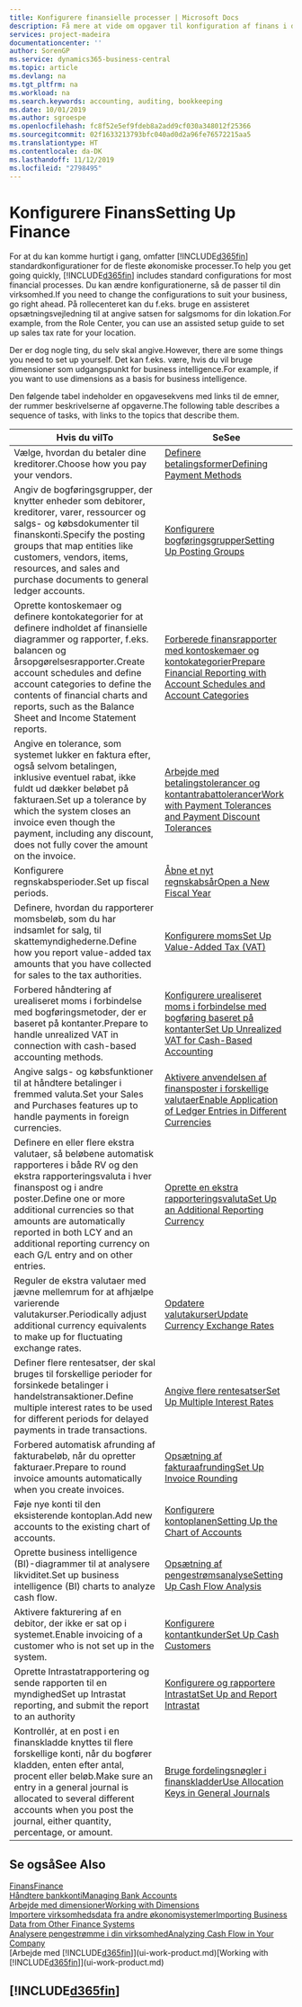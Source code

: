 ```yaml
---
title: Konfigurere finansielle processer | Microsoft Docs
description: Få mere at vide om opgaver til konfiguration af finans i din virksomhed, der dækker alle dine regnskabs-, revisions- og bogholderibehov.
services: project-madeira
documentationcenter: ''
author: SorenGP
ms.service: dynamics365-business-central
ms.topic: article
ms.devlang: na
ms.tgt_pltfrm: na
ms.workload: na
ms.search.keywords: accounting, auditing, bookkeeping
ms.date: 10/01/2019
ms.author: sgroespe
ms.openlocfilehash: fc8f52e5ef9fdeb8a2add9cf030a348012f25366
ms.sourcegitcommit: 02f1633213793bfc040ad0d2a96fe76572215aa5
ms.translationtype: HT
ms.contentlocale: da-DK
ms.lasthandoff: 11/12/2019
ms.locfileid: "2798495"
---
```

# <a name="setting-up-finance"></a><span data-ttu-id="d8110-103">Konfigurere Finans</span><span class="sxs-lookup"><span data-stu-id="d8110-103">Setting Up Finance</span></span>
<span data-ttu-id="d8110-104">For at du kan komme hurtigt i gang, omfatter [!INCLUDE[d365fin](includes/d365fin_md.md)] standardkonfigurationer for de fleste økonomiske processer.</span><span class="sxs-lookup"><span data-stu-id="d8110-104">To help you get going quickly, [!INCLUDE[d365fin](includes/d365fin_md.md)] includes standard configurations for most financial processes.</span></span> <span data-ttu-id="d8110-105">Du kan ændre konfigurationerne, så de passer til din virksomhed.</span><span class="sxs-lookup"><span data-stu-id="d8110-105">If you need to change the configurations to suit your business, go right ahead.</span></span> <span data-ttu-id="d8110-106">På rollecenteret kan du f.eks. bruge en assisteret opsætningsvejledning til at angive satsen for salgsmoms for din lokation.</span><span class="sxs-lookup"><span data-stu-id="d8110-106">For example, from the Role Center, you can use an assisted setup guide to set up sales tax rate for your location.</span></span>  

<span data-ttu-id="d8110-107">Der er dog nogle ting, du selv skal angive.</span><span class="sxs-lookup"><span data-stu-id="d8110-107">However, there are some things you need to set up yourself.</span></span> <span data-ttu-id="d8110-108">Det kan f.eks. være, hvis du vil bruge dimensioner som udgangspunkt for business intelligence.</span><span class="sxs-lookup"><span data-stu-id="d8110-108">For example, if you want to use dimensions as a basis for business intelligence.</span></span>  

<span data-ttu-id="d8110-109">Den følgende tabel indeholder en opgavesekvens med links til de emner, der rummer beskrivelserne af opgaverne.</span><span class="sxs-lookup"><span data-stu-id="d8110-109">The following table describes a sequence of tasks, with links to the topics that describe them.</span></span>

| <span data-ttu-id="d8110-110">Hvis du vil</span><span class="sxs-lookup"><span data-stu-id="d8110-110">To</span></span> | <span data-ttu-id="d8110-111">Se</span><span class="sxs-lookup"><span data-stu-id="d8110-111">See</span></span> |
| --- | --- |
| <span data-ttu-id="d8110-112">Vælge, hvordan du betaler dine kreditorer.</span><span class="sxs-lookup"><span data-stu-id="d8110-112">Choose how you pay your vendors.</span></span> |[<span data-ttu-id="d8110-113">Definere betalingsformer</span><span class="sxs-lookup"><span data-stu-id="d8110-113">Defining Payment Methods</span></span>](finance-payment-methods.md) |
| <span data-ttu-id="d8110-114">Angiv de bogføringsgrupper, der knytter enheder som debitorer, kreditorer, varer, ressourcer og salgs- og købsdokumenter til finanskonti.</span><span class="sxs-lookup"><span data-stu-id="d8110-114">Specify the posting groups that map entities like customers, vendors, items, resources, and sales and purchase documents to general ledger accounts.</span></span> |[<span data-ttu-id="d8110-115">Konfigurere bogføringsgrupper</span><span class="sxs-lookup"><span data-stu-id="d8110-115">Setting Up Posting Groups</span></span>](finance-posting-groups.md)|
|<span data-ttu-id="d8110-116">Oprette kontoskemaer og definere kontokategorier for at definere indholdet af finansielle diagrammer og rapporter, f.eks. balancen og årsopgørelsesrapporter.</span><span class="sxs-lookup"><span data-stu-id="d8110-116">Create account schedules and define account categories to define the contents of financial charts and reports, such as the Balance Sheet and Income Statement reports.</span></span>|[<span data-ttu-id="d8110-117">Forberede finansrapporter med kontoskemaer og kontokategorier</span><span class="sxs-lookup"><span data-stu-id="d8110-117">Prepare Financial Reporting with Account Schedules and Account Categories</span></span>](bi-how-work-account-schedule.md)|
|<span data-ttu-id="d8110-118">Angive en tolerance, som systemet lukker en faktura efter, også selvom betalingen, inklusive eventuel rabat, ikke fuldt ud dækker beløbet på fakturaen.</span><span class="sxs-lookup"><span data-stu-id="d8110-118">Set up a tolerance by which the system closes an invoice even though the payment, including any discount, does not fully cover the amount on the invoice.</span></span>|[<span data-ttu-id="d8110-119">Arbejde med betalingstolerancer og kontantrabattolerancer</span><span class="sxs-lookup"><span data-stu-id="d8110-119">Work with Payment Tolerances and Payment Discount Tolerances</span></span>](finance-payment-tolerance-and-payment-discount-tolerance.md)|
| <span data-ttu-id="d8110-120">Konfigurere regnskabsperioder.</span><span class="sxs-lookup"><span data-stu-id="d8110-120">Set up fiscal periods.</span></span> |[<span data-ttu-id="d8110-121">Åbne et nyt regnskabsår</span><span class="sxs-lookup"><span data-stu-id="d8110-121">Open a New Fiscal Year</span></span>](finance-how-open-new-fiscal-year.md) |
| <span data-ttu-id="d8110-122">Definere, hvordan du rapporterer momsbeløb, som du har indsamlet for salg, til skattemyndighederne.</span><span class="sxs-lookup"><span data-stu-id="d8110-122">Define how you report value-added tax amounts that you have collected for sales to the tax authorities.</span></span> |[<span data-ttu-id="d8110-123">Konfigurere moms</span><span class="sxs-lookup"><span data-stu-id="d8110-123">Set Up Value-Added Tax (VAT)</span></span>](finance-setup-vat.md)|
|<span data-ttu-id="d8110-124">Forbered håndtering af urealiseret moms i forbindelse med bogføringsmetoder, der er baseret på kontanter.</span><span class="sxs-lookup"><span data-stu-id="d8110-124">Prepare to handle unrealized VAT in connection with cash-based accounting methods.</span></span>|[<span data-ttu-id="d8110-125">Konfigurere urealiseret moms i forbindelse med bogføring baseret på kontanter</span><span class="sxs-lookup"><span data-stu-id="d8110-125">Set Up Unrealized VAT for Cash-Based Accounting</span></span>](finance-setup-unrealized-vat.md)|
| <span data-ttu-id="d8110-126">Angive salgs- og købsfunktioner til at håndtere betalinger i fremmed valuta.</span><span class="sxs-lookup"><span data-stu-id="d8110-126">Set your Sales and Purchases features up to handle payments in foreign currencies.</span></span>|[<span data-ttu-id="d8110-127">Aktivere anvendelsen af finansposter i forskellige valutaer</span><span class="sxs-lookup"><span data-stu-id="d8110-127">Enable Application of Ledger Entries in Different Currencies</span></span>](finance-how-enable-application-ledger-entries-different-currencies.md)
|<span data-ttu-id="d8110-128">Definere en eller flere ekstra valutaer, så beløbene automatisk rapporteres i både RV og den ekstra rapporteringsvaluta i hver finanspost og i andre poster.</span><span class="sxs-lookup"><span data-stu-id="d8110-128">Define one or more additional currencies so that amounts are automatically reported in both LCY and an additional reporting currency on each G/L entry and on other entries.</span></span>|[<span data-ttu-id="d8110-129">Oprette en ekstra rapporteringsvaluta</span><span class="sxs-lookup"><span data-stu-id="d8110-129">Set Up an Additional Reporting Currency</span></span>](finance-how-setup-additional-currencies.md)|
|<span data-ttu-id="d8110-130">Reguler de ekstra valutaer med jævne mellemrum for at afhjælpe varierende valutakurser.</span><span class="sxs-lookup"><span data-stu-id="d8110-130">Periodically adjust additional currency equivalents to make up for fluctuating exchange rates.</span></span>|[<span data-ttu-id="d8110-131">Opdatere valutakurser</span><span class="sxs-lookup"><span data-stu-id="d8110-131">Update Currency Exchange Rates</span></span>](finance-how-update-currencies.md)|
|<span data-ttu-id="d8110-132">Definer flere rentesatser, der skal bruges til forskellige perioder for forsinkede betalinger i handelstransaktioner.</span><span class="sxs-lookup"><span data-stu-id="d8110-132">Define multiple interest rates to be used for different periods for delayed payments in trade transactions.</span></span>|[<span data-ttu-id="d8110-133">Angive flere rentesatser</span><span class="sxs-lookup"><span data-stu-id="d8110-133">Set Up Multiple Interest Rates</span></span>](finance-how-to-set-up-multiple-interest-rates.md)|
|<span data-ttu-id="d8110-134">Forbered automatisk afrunding af fakturabeløb, når du opretter fakturaer.</span><span class="sxs-lookup"><span data-stu-id="d8110-134">Prepare to round invoice amounts automatically when you create invoices.</span></span>|[<span data-ttu-id="d8110-135">Opsætning af fakturaafrunding</span><span class="sxs-lookup"><span data-stu-id="d8110-135">Set Up Invoice Rounding</span></span>](finance-set-up-invoice-rounding.md)|
| <span data-ttu-id="d8110-136">Føje nye konti til den eksisterende kontoplan.</span><span class="sxs-lookup"><span data-stu-id="d8110-136">Add new accounts to the existing chart of accounts.</span></span> |[<span data-ttu-id="d8110-137">Konfigurere kontoplanen</span><span class="sxs-lookup"><span data-stu-id="d8110-137">Setting Up the Chart of Accounts</span></span>](finance-setup-chart-accounts.md) |
| <span data-ttu-id="d8110-138">Oprette business intelligence (BI)-diagrammer til at analysere likviditet.</span><span class="sxs-lookup"><span data-stu-id="d8110-138">Set up business intelligence (BI) charts to analyze cash flow.</span></span> |[<span data-ttu-id="d8110-139">Opsætning af pengestrømsanalyse</span><span class="sxs-lookup"><span data-stu-id="d8110-139">Setting Up Cash Flow Analysis</span></span>](finance-setup-cash-flow-analyses.md) |
|<span data-ttu-id="d8110-140">Aktivere fakturering af en debitor, der ikke er sat op i systemet.</span><span class="sxs-lookup"><span data-stu-id="d8110-140">Enable invoicing of a customer who is not set up in the system.</span></span>|[<span data-ttu-id="d8110-141">Konfigurere kontantkunder</span><span class="sxs-lookup"><span data-stu-id="d8110-141">Set Up Cash Customers</span></span>](finance-how-to-set-up-cash-customers.md)|
| <span data-ttu-id="d8110-142">Oprette Intrastatrapportering og sende rapporten til en myndighed</span><span class="sxs-lookup"><span data-stu-id="d8110-142">Set up Intrastat reporting, and submit the report to an authority</span></span> | [<span data-ttu-id="d8110-143">Konfigurere og rapportere Intrastat</span><span class="sxs-lookup"><span data-stu-id="d8110-143">Set Up and Report Intrastat</span></span>](finance-how-setup-report-intrastat.md)|
|<span data-ttu-id="d8110-144">Kontrollér, at en post i en finanskladde knyttes til flere forskellige konti, når du bogfører kladden, enten efter antal, procent eller beløb.</span><span class="sxs-lookup"><span data-stu-id="d8110-144">Make sure an entry in a general journal is allocated to several different accounts when you post the journal, either quantity, percentage, or amount.</span></span>|[<span data-ttu-id="d8110-145">Bruge fordelingsnøgler i finanskladder</span><span class="sxs-lookup"><span data-stu-id="d8110-145">Use Allocation Keys in General Journals</span></span>](ui-how-use-allocation-keys-general-journals.md)|

## <a name="see-also"></a><span data-ttu-id="d8110-146">Se også</span><span class="sxs-lookup"><span data-stu-id="d8110-146">See Also</span></span>
[<span data-ttu-id="d8110-147">Finans</span><span class="sxs-lookup"><span data-stu-id="d8110-147">Finance</span></span>](finance.md)  
[<span data-ttu-id="d8110-148">Håndtere bankkonti</span><span class="sxs-lookup"><span data-stu-id="d8110-148">Managing Bank Accounts</span></span>](bank-manage-bank-accounts.md)  
[<span data-ttu-id="d8110-149">Arbejde med dimensioner</span><span class="sxs-lookup"><span data-stu-id="d8110-149">Working with Dimensions</span></span>](finance-dimensions.md)  
[<span data-ttu-id="d8110-150">Importere virksomhedsdata fra andre økonomisystemer</span><span class="sxs-lookup"><span data-stu-id="d8110-150">Importing Business Data from Other Finance Systems</span></span>](across-import-data-configuration-packages.md)  
[<span data-ttu-id="d8110-151">Analysere pengestrømme i din virksomhed</span><span class="sxs-lookup"><span data-stu-id="d8110-151">Analyzing Cash Flow in Your Company</span></span>](finance-analyze-cash-flow.md)  
<span data-ttu-id="d8110-152">[Arbejde med [!INCLUDE[d365fin](includes/d365fin_md.md)]](ui-work-product.md)</span><span class="sxs-lookup"><span data-stu-id="d8110-152">[Working with [!INCLUDE[d365fin](includes/d365fin_md.md)]](ui-work-product.md)</span></span>  

## [!INCLUDE[d365fin](includes/free_trial_md.md)]  
